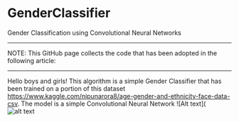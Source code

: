 # GenderClassifier
Gender Classification using Convolutional Neural Networks
*** 
NOTE: This GitHub page collects the code that has been adopted in the following article: 
*** 
Hello boys and girls! 
This algorithm is a simple Gender Classifier that has been trained on a portion of this dataset https://www.kaggle.com/nipunarora8/age-gender-and-ethnicity-face-data-csv. 
The model is a simple Convolutional Neural Network
![Alt text](![alt text](http://Users/pierohmd/Desktop/archive/GenderClassifier.png)

